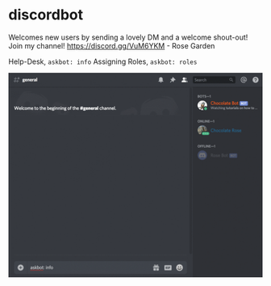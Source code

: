 # discordbot

Welcomes new users by sending a lovely DM and a welcome shout-out!
Join my channel! https://discord.gg/VuM6YKM - Rose Garden

Help-Desk, `askbot: info`
Assigning Roles, `askbot: roles`

![](info.gif)
